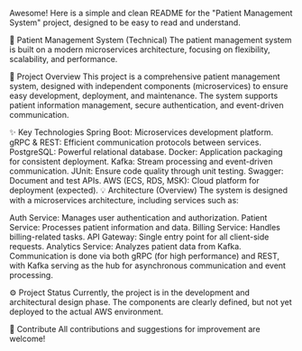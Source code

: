 Awesome! Here is a simple and clean README for the "Patient Management System" project, designed to be easy to read and understand.

🏥 Patient Management System (Technical)
The patient management system is built on a modern microservices architecture, focusing on flexibility, scalability, and performance.

🚀 Project Overview
This project is a comprehensive patient management system, designed with independent components (microservices) to ensure easy development, deployment, and maintenance. The system supports patient information management, secure authentication, and event-driven communication.

✨ Key Technologies
Spring Boot: Microservices development platform.
gRPC & REST: Efficient communication protocols between services.
PostgreSQL: Powerful relational database.
Docker: Application packaging for consistent deployment.
Kafka: Stream processing and event-driven communication.
JUnit: Ensure code quality through unit testing.
Swagger: Document and test APIs.
AWS (ECS, RDS, MSK): Cloud platform for deployment (expected).
💡 Architecture (Overview)
The system is designed with a microservices architecture, including services such as:

Auth Service: Manages user authentication and authorization.
Patient Service: Processes patient information and data.
Billing Service: Handles billing-related tasks.
API Gateway: Single entry point for all client-side requests.
Analytics Service: Analyzes patient data from Kafka.
Communication is done via both gRPC (for high performance) and REST, with Kafka serving as the hub for asynchronous communication and event processing.

⚙️ Project Status
Currently, the project is in the development and architectural design phase. The components are clearly defined, but not yet deployed to the actual AWS environment.

🤝 Contribute
All contributions and suggestions for improvement are welcome!
